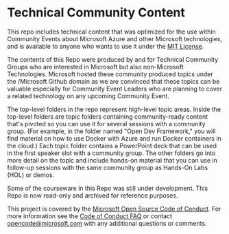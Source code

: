 # Technical Community Content


This repo includes technical content that was optimized for the use within Community Events about Microsoft Azure and other Microsoft technologies, and is available to anyone who wants to use it under the [MIT License](LICENSE.md). 

The contents of this Repo were produced by and for Technical Community Groups who are interested in Microsoft but also non-Microsoft Technologies.
Microsoft hosted these community produced topics under the /Microsoft Github domain as we are convinced that these topics can be valuable especially for Community Event Leaders who are planning to cover a related technology on any upcoming Community Event.


The top-level folders in the repo represent high-level topic areas. Inside the top-level folders are topic folders containing community-ready content that's pivoted so you can use it for several sessions with a community group. (For example, in the folder named "Open Dev Framework," you will find material on how to use Docker with Azure and run Docker containers in the cloud.) Each topic folder contains a PowerPoint deck that can be used in the first speaker slot with a community group. The other folders go into more detail on the topic and include hands-on material that you can use in follow-up sessions with the same community group as Hands-On Labs (HOL) or demos.

Some of the courseware in this Repo was still under development. This Repo is now read-only and archived for reference purposes.

This project is covered by the [Microsoft Open Source Code of
Conduct](https://opensource.microsoft.com/codeofconduct/).
For more information see the [Code of Conduct
FAQ](https://opensource.microsoft.com/codeofconduct/faq/) or
contact [opencode@microsoft.com](mailto:opencode@microsoft.com)
with any additional questions or comments.

